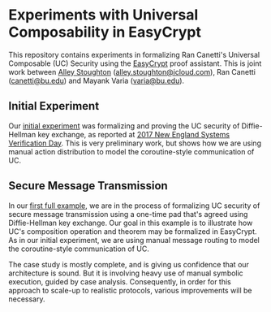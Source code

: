 Experiments with Universal Composability in EasyCrypt
====================================================================

This repository contains experiments in formalizing Ran Canetti's
Universal Composable (UC) Security using the
[EasyCrypt](https://www.easycrypt.info/trac/) proof assistant. This is
joint work between [Alley Stoughton](http://alleystoughton.us)
(alley.stoughton@icloud.com), Ran Canetti (canetti@bu.edu) and Mayank
Varia (varia@bu.edu).

Initial Experiment
--------------------------------------------------------------------

Our [initial experiment](../master/nesvd-2017) was formalizing and
proving the UC security of Diffie-Hellman key exchange, as reported at
[2017 New England Systems Verification
Day](http://svd.csail.mit.edu/2017/). This is very preliminary work,
but shows how we are using manual action distribution to model the
coroutine-style communication of UC.

Secure Message Transmission
--------------------------------------------------------------------

In our [first full example](../master/smc), we are in the process of
formalizing UC security of secure message transmission using a
one-time pad that's agreed using Diffie-Hellman key exchange. Our goal
in this example is to illustrate how UC's composition operation and
theorem may be formalized in EasyCrypt. As in our initial experiment,
we are using manual message routing to model the coroutine-style
communication of UC.

The case study is mostly complete, and is giving us confidence that
our architecture is sound. But it is involving heavy use of manual
symbolic execution, guided by case analysis. Consequently, in order
for this approach to scale-up to realistic protocols, various
improvements will be necessary.

